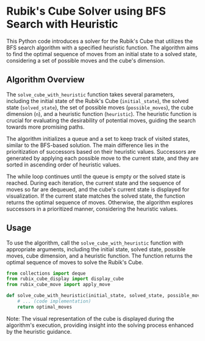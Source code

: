 # Rubik's Cube Solver using BFS Search with Heuristic

This Python code introduces a solver for the Rubik's Cube that utilizes the BFS search algorithm with a specified heuristic function. The algorithm aims to find the optimal sequence of moves from an initial state to a solved state, considering a set of possible moves and the cube's dimension.

## Algorithm Overview

The `solve_cube_with_heuristic` function takes several parameters, including the initial state of the Rubik's Cube (`initial_state`), the solved state (`solved_state`), the set of possible moves (`possible_moves`), the cube dimension (`n`), and a heuristic function (`heuristic`). The heuristic function is crucial for evaluating the desirability of potential moves, guiding the search towards more promising paths.

The algorithm initializes a queue and a set to keep track of visited states, similar to the BFS-based solution. The main difference lies in the prioritization of successors based on their heuristic values. Successors are generated by applying each possible move to the current state, and they are sorted in ascending order of heuristic values.

The while loop continues until the queue is empty or the solved state is reached. During each iteration, the current state and the sequence of moves so far are dequeued, and the cube's current state is displayed for visualization. If the current state matches the solved state, the function returns the optimal sequence of moves. Otherwise, the algorithm explores successors in a prioritized manner, considering the heuristic values.

## Usage

To use the algorithm, call the `solve_cube_with_heuristic` function with appropriate arguments, including the initial state, solved state, possible moves, cube dimension, and a heuristic function. The function returns the optimal sequence of moves to solve the Rubik's Cube.

```python
from collections import deque
from rubix_cube_display import display_cube
from rubix_cube_move import apply_move

def solve_cube_with_heuristic(initial_state, solved_state, possible_moves, n, heuristic):
    # ... (code implementation)
    return optimal_moves
```

Note: The visual representation of the cube is displayed during the algorithm's execution, providing insight into the solving process enhanced by the heuristic guidance.